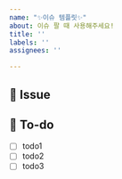 ```yaml
---
name: "✨이슈 템플릿✨"
about: 이슈 팔 때 사용해주세요!
title: ''
labels: ''
assignees: ''

---
```


## 🐥 Issue



## 📝 To-do
- [ ] todo1
- [ ] todo2
- [ ] todo3
